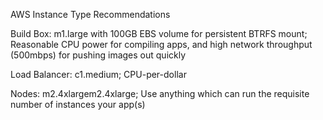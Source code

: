 AWS Instance Type Recommendations

Build Box: m1.large with 100GB EBS volume for persistent BTRFS mount; Reasonable CPU power for compiling apps, and high network throughput (500mbps) for pushing images out quickly

Load Balancer: c1.medium; CPU-per-dollar

Nodes: m2.4xlargem2.4xlarge; Use anything which can run the requisite number of instances your app(s)

